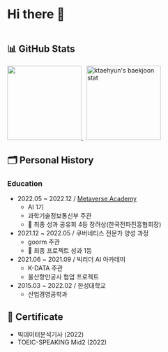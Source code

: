 # Hi there 🐶

```python
```

## 📊 GitHub Stats

<div>
  <p align="left">
    <a href="https://git.io/streak-stats">
      <img height="170" src="http://github-readme-streak-stats.herokuapp.com?user=ktaehyun&theme=tokyonight_duo&date_format=%5BY%20%5DM%20j" />
    </a>
    &nbsp;
    <a href="https://solved.ac/xoguswndeld">
      <img height="170" src="http://mazassumnida.wtf/api/v2/generate_badge?boj=xoguswndeld" alt="ktaehyun's baekjoon stat" />
    </a>
  </p>
</div>

## 🗂 Personal History
### Education

- 2022.05 ~ 2022.12 / [Metaverse Academy](https://mtvs.kr/)
  - AI 1기
  - 과학기술정보통신부 주관
  - 🥉 최종 성과 공유회 4등 장려상(한국전파진흥협회장)
- 2021.12 ~ 2022.05 / 쿠버네티스 전문가 양성 과정
  - goorm 주관
  - 🥇 최종 프로젝트 성과 1등
- 2021.06 ~ 2021.09 / 빅리더 AI 아카데미
  - K-DATA 주관
  - 울산항만공사 협업 프로젝트 
- 2015.03 ~ 2022.02 / 한성대학교
  - 산업경영공학과

## 📜 Certificate
  - 빅데이터분석기사 (2022)
  - TOEIC-SPEAKING Mid2 (2022)
